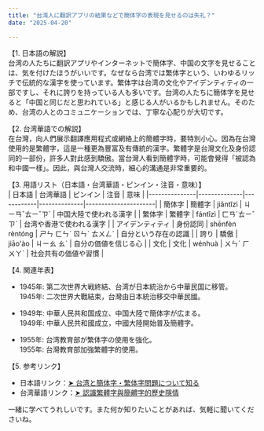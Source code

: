 ```yaml
---
title: "台湾人に翻訳アプリの結果などで簡体字の表現を見せるのは失礼？"
date: "2025-04-20"

---
```


【1. 日本語の解説】  
台湾の人たちに翻訳アプリやインターネットで簡体字、中国の文字を見せることは、気を付けたほうがいいです。なぜなら台湾では繁体字という、いわゆるリッチで伝統的な漢字を使っています。繁体字は台湾の文化やアイデンティティの一部ですし、それに誇りを持っている人も多いです。台湾の人たちに簡体字を見せると「中国と同じだと思われている」と感じる人がいるかもしれません。そのため、台湾の人とのコミュニケーションでは、丁寧な心配りが大切です。

【2. 台湾華語での解説】  
在台灣，向人們展示翻譯應用程式或網絡上的簡體字時，要特別小心。因為在台灣使用的是繁體字，這是一種更為豐富及有傳統的漢字。繁體字是台灣文化及身份認同的一部份，許多人對此感到驕傲。當台灣人看到簡體字時，可能會覺得「被認為和中國一樣」。因此，與台灣人交流時，細心的溝通是非常重要的。

【3. 用語リスト（日本語・台湾華語・ピンイン・注音・意味）】  
| 日本語        | 台湾華語      | ピンイン    | 注音          | 意味                   |
|---------------|--------------|------------|--------------|----------------------|
| 簡体字        | 簡體字       | jiǎntǐzì   | ㄐㄧㄢˇㄊㄧˇㄗˋ | 中国大陸で使われる漢字 |
| 繁体字        | 繁體字       | fántǐzì    | ㄈㄢˊㄊㄧˇㄗˋ | 台湾や香港で使われる漢字 |
| アイデンティティ | 身份認同     | shēnfèn rèntóng | ㄕㄣ ㄈㄣˋ ㄖㄣˋ ㄊㄨㄥˊ | 自分という存在の認識 |
| 誇り          | 驕傲         | jiāo'ào    | ㄐㄧㄠ ㄠˋ    | 自分の価値を信じる心 |
| 文化          | 文化         | wénhuà     | ㄨㄣˊ ㄏㄨㄚˋ | 社会共有の価値や習慣   |

【4. 関連年表】  
- 1945年: 第二次世界大戦終結、台湾が日本統治から中華民国に移管。  
  1945年: 二次世界大戰結束，台灣由日本統治移交中華民國。

- 1949年: 中華人民共和国成立、中国大陸で簡体字が広まる。  
  1949年: 中華人民共和國成立，中國大陸開始普及簡體字。

- 1955年: 台湾教育部が繁体字の使用を強化。  
  1955年: 台灣教育部加強繁體字的使用。

【5. 参考リンク】  
- 日本語リンク：[➤ 台湾と簡体字・繁体字問題について知る](https://www.nippon.com/ja/japan-topics/c06724/)  
- 台湾華語リンク：[➤ 認識繁體字與簡體字的歷史隱情](https://www.taiwannews.com.tw/ch/news/3221736)

一緒に学べてうれしいです。また何か知りたいことがあれば、気軽に聞いてくださいね。
